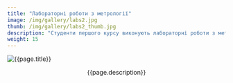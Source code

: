 ```yaml
---
title: "Лабораторні роботи з метрології"
image: /img/gallery/labs2.jpg
thumb: /img/gallery/labs2_thumb.jpg
description: "Студенти першого курсу виконують лабораторні роботи з метрології на осцилографах/генераторах Keysight DSOX1102G та аналогових платах ASLK-PRO"
weight: 15
---
```


![{{page.title}} ]({{page.image}})

<p style="text-align: center;">{{page.description}}</p>
